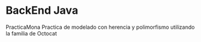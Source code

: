 # BackEnd Java
PracticaMona
Practica de modelado con herencia
y polimorfismo utilizando la 
familia de Octocat
